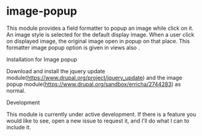 # image-popup

This module provides a field formatter to popup an image while click on it. An image style is selected for the default display image. When a user click on displayed image, the original image open in popup on that place. This formatter image popup option is given in views also . 

Installation for Image popup

Download and install the jquery update module(https://www.drupal.org/project/jquery_update) and the image popup module(https://www.drupal.org/sandbox/erricha/2744283) as normal.


Development

This module is currently under active development. If there is a feature you would like to see, open a new issue to request it, and I'll do what I can to include it.



